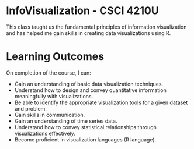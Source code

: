 # InfoVisualization - CSCI 4210U

This class taught us the fundamental principles of information visualization and has helped me gain skills in creating data visualizations using R. 

# Learning Outcomes

On completion of the course, I can:
- Gain an understanding of basic data visualization techniques.
- Understand how to design and convey quantitative information meaningfully with visualizations.
- Be able to identify the appropriate visualization tools for a given dataset and problem.
- Gain skills in communication.
- Gain an understanding of time series data.
- Understand how to convey statistical relationships through visualizations effectively.
- Become proficient in visualization languages (R language).
